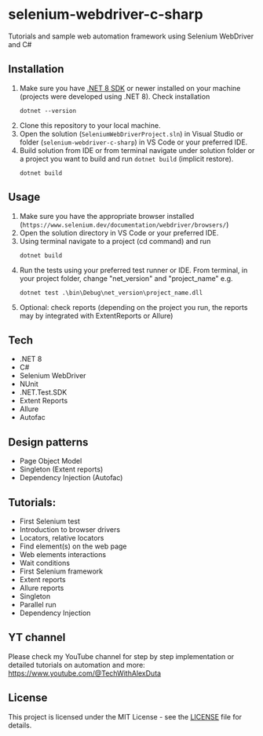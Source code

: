 # selenium-webdriver-c-sharp
Tutorials and sample web automation framework using Selenium WebDriver and C#  

## Installation
1. Make sure you have [.NET 8 SDK](https://dotnet.microsoft.com/en-us/download) or newer installed on your machine (projects were developed using .NET 8). Check installation
    ```PS
    dotnet --version
    ```
2. Clone this repository to your local machine.
3. Open the solution (`SeleniumWebDriverProject.sln`) in Visual Studio or folder (`selenium-webdriver-c-sharp`) in VS Code or your preferred IDE. 
4. Build solution from IDE or from terminal navigate under solution folder or a project you want to build and run  `dotnet build` (implicit restore).
    ```PS
    dotnet build
    ```

## Usage
1. Make sure you have the appropriate browser installed (`https://www.selenium.dev/documentation/webdriver/browsers/`)
2. Open the solution directory in VS Code or your preferred IDE. 
3. Using terminal navigate to a project (cd command) and run
    ```PS
    dotnet build
    ```
4. Run the tests using your preferred test runner or IDE. From terminal, in your project folder, change "net_version" and "project_name" e.g.
    ```PS
    dotnet test .\bin\Debug\net_version\project_name.dll
    ```
5. Optional: check reports (depending on the project you run, the reports may by integrated with ExtentReports or Allure)

## Tech
- .NET 8   
- C#  
- Selenium WebDriver  
- NUnit  
- .NET.Test.SDK  
- Extent Reports
- Allure
- Autofac

## Design patterns
- Page Object Model
- Singleton (Extent reports)
- Dependency Injection (Autofac)

## Tutorials:
- First Selenium test
- Introduction to browser drivers
- Locators, relative locators
- Find element(s) on the web page
- Web elements interactions
- Wait conditions
- First Selenium framework
- Extent reports
- Allure reports
- Singleton
- Parallel run
- Dependency Injection

## YT channel
Please check my YouTube channel for step by step implementation or detailed tutorials on automation and more: https://www.youtube.com/@TechWithAlexDuta

## License
This project is licensed under the MIT License - see the [LICENSE](LICENSE) file for details.